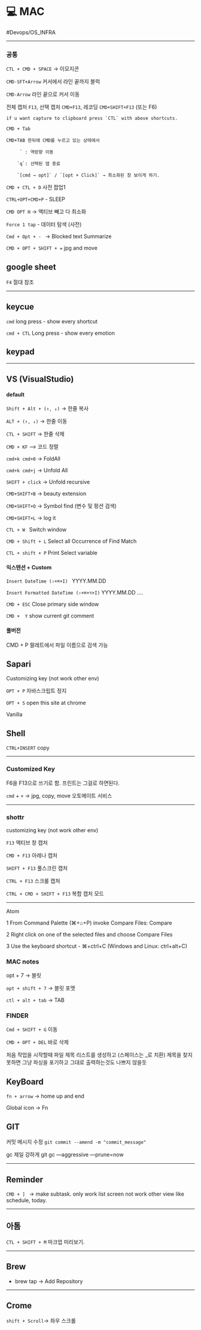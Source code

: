 # 💻 MAC

#Devops/OS_INFRA

---

### 공통

`CTL + CMD + SPACE`  → 이모지콘

`CMD-SFT+Arrow` 커서에서 라인 끝까지 블럭

`CMD-Arrow` 라인 끝으로 커서 이동

전체 캡처 `F13`, 선택 캡처 `CMD+F13`, 레코딩 `CMD+SHIFT+F13` (또는 F6)

	if u want capture to clipboard press `CTL` with above shortcuts.

`CMD + Tab`

	CMD+TAB 한뒤에 CMD를 누르고 있는 상태에서

		 ` : 역방향 이동

		`q`: 선택된 앱 종료

		`[cmd → opt]` / `[opt + Click]` → 최소화된 창 보이게 하기. 

`CMD + CTL + D` 사전 팝업1

`CTRL+OPT+CMD+P` - SLEEP

`CMD OPT H` -> 액티브 빼고 다 최소화

`Force 1 tap` - 데이터 탐색 (사전)

`Cmd + Opt + - ` -> Blocked text Summarize 

`CMD + OPT + SHIFT + =` jpg and move



## google sheet

`F4` 절대 참조





---

## keycue

`cmd` long press - show every shortcut

`cmd + CTL` Long press - show every emotion

## keypad

---

## VS (VisualStudio)

#### default

`Shift + Alt + (↑, ↓)` ->  한줄 복사

`ALT + (↑, ↓)` ->  한줄 이동

`CTL + SHIFT`  -> 한줄 삭제 

`CMD + KF` —> 코드 정렬

`cmd+k cmd+0` -> FoldAll

`cmd+k cmd+j` -> Unfold All

`SHIFT + click`  -> Unfold recursive

`CMD+SHIFT+B` -> beauty extension

`CMD+SHIFT+O` -> Symbol find (변수 및 펑션 검색)

`CMD+SHIFT+L` -> log it 

`CTL + W ` Switch window

`CMD + Shift + L`  Select all Occurrence of Find Match

`CTL + shift + P` Print Select variable

#### 익스텐션 + Custom

`Insert DateTime (⇧+⌘+I) `  YYYY.MM.DD

`Insert Formatted DateTime (⇧+⌘+⌥+I)`  YYYY.MM.DD …. 

`CMD + ESC` Close primary side window

`CMD +  Y` show current git comment

#### 풀버전

CMD + P 팔레트에서 파일 이름으로 검색 가능

## Sapari

Customizing key (not work other env)

`OPT + P`  자바스크립트 정지

`OPT + S`  open this site at chrome

Vanilla



## Shell

`CTRL+INSERT` copy



---

### Customized Key

F6을 F13으로 쓰기로 함. 프린트는 그걸로 하면된다.



`cmd` + `+`  -> jpg, copy, move 오토메이트 서비스





---

### shottr

customizing key (not work other env)

`F13` 액티브 창 캡처

`CMD + F13` 아레나 캡처

`SHIFT + F13` 풀스크린 캡처

`CTRL + F13` 스크롤 캡처

`CTRL + CMD + SHIFT + F13` 복합 캡처 모드

---

Atom

1 From Command Palette (⌘+⌂+P) invoke Compare Files: Compare

2 Right click on one of the selected files and choose Compare Files

3 Use the keyboard shortcut - ⌘+ctrl+C (Windows and Linux: ctrl+alt+C)



### MAC notes

opt + 7 → 블릿

`opt + shift + 7`  → 블릿 포맷

`ctl + alt + tab`  → TAB 



### FINDER

`Cmd + SHIFT + G` 이동

`CMD + OPT + DEL` 바로 삭제



처음 작업을 시작할때 파일 제목 리스트를 생성하고 (스페이스는 _로 치환) 제목을 찾지못하면 그냥 파싱을 포기하고 그대로 출력하는것도 나쁘지 않을듯



## KeyBoard

`fn + arrow`  →  home up and end

Global icon →  Fn

## GIT

커밋 메시지 수정 `git commit --amend -m "commit_message"`

gc 제일 강하게 git gc —aggressive —prune=now



---

## Reminder

`CMD + ] ` → make subtask. only work list screen not work other view like schedule, today.

---

## 아톰

`CTL + SHIFT + M` 마크업 미리보기.

---

## Brew

* brew tap → Add Repository 

---

## Crome

`shift + Scroll`-> 좌우 스크롤